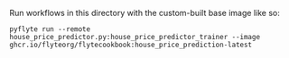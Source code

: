 Run workflows in this directory with the custom-built base image like so:

```shell
pyflyte run --remote house_price_predictor.py:house_price_predictor_trainer --image ghcr.io/flyteorg/flytecookbook:house_price_prediction-latest
```
